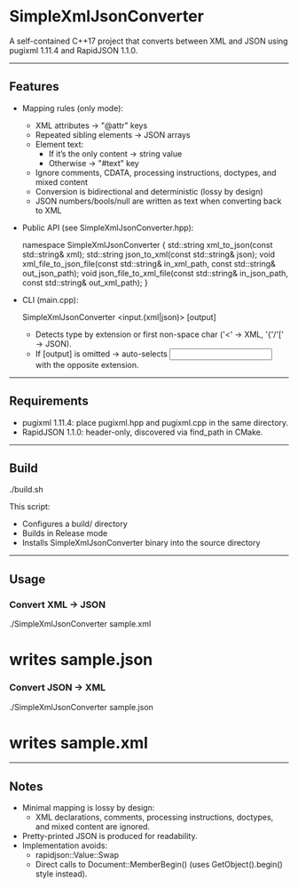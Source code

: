 # SimpleXmlJsonConverter

A self-contained C++17 project that converts between XML and JSON using pugixml 1.11.4 and RapidJSON 1.1.0.

---

## Features

- Mapping rules (only mode):
  - XML attributes → "@attr" keys  
  - Repeated sibling elements → JSON arrays  
  - Element text:  
    - If it’s the only content → string value  
    - Otherwise → "#text" key  
  - Ignore comments, CDATA, processing instructions, doctypes, and mixed content  
  - Conversion is bidirectional and deterministic (lossy by design)  
  - JSON numbers/bools/null are written as text when converting back to XML  

- Public API (see SimpleXmlJsonConverter.hpp):

  namespace SimpleXmlJsonConverter {
    std::string xml_to_json(const std::string& xml);
    std::string json_to_xml(const std::string& json);
    void xml_file_to_json_file(const std::string& in_xml_path, const std::string& out_json_path);
    void json_file_to_xml_file(const std::string& in_json_path, const std::string& out_xml_path);
  }

- CLI (main.cpp):

  SimpleXmlJsonConverter <input.(xml|json)> [output]

  - Detects type by extension or first non-space char ('<' → XML, '{'/'[' → JSON).  
  - If [output] is omitted → auto-selects <input> with the opposite extension.  

---

## Requirements

- pugixml 1.11.4: place pugixml.hpp and pugixml.cpp in the same directory.  
- RapidJSON 1.1.0: header-only, discovered via find_path in CMake.  

---

## Build

./build.sh

This script:  
- Configures a build/ directory  
- Builds in Release mode  
- Installs SimpleXmlJsonConverter binary into the source directory  

---

## Usage

### Convert XML → JSON

./SimpleXmlJsonConverter sample.xml  
# writes sample.json  

### Convert JSON → XML

./SimpleXmlJsonConverter sample.json  
# writes sample.xml  

---

## Notes

- Minimal mapping is lossy by design:  
  - XML declarations, comments, processing instructions, doctypes, and mixed content are ignored.  
- Pretty-printed JSON is produced for readability.  
- Implementation avoids:  
  - rapidjson::Value::Swap  
  - Direct calls to Document::MemberBegin() (uses GetObject().begin() style instead).  
